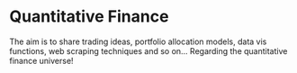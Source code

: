 # Quantitative Finance

The aim is to share trading ideas, portfolio allocation models, data vis functions, web scraping techniques and so on... Regarding the quantitative finance universe!
